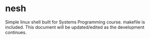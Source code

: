 # nesh
Simple linux shell built for Systems Programming course. 
makefile is included.
This document will be updated/edited as the development continues.
